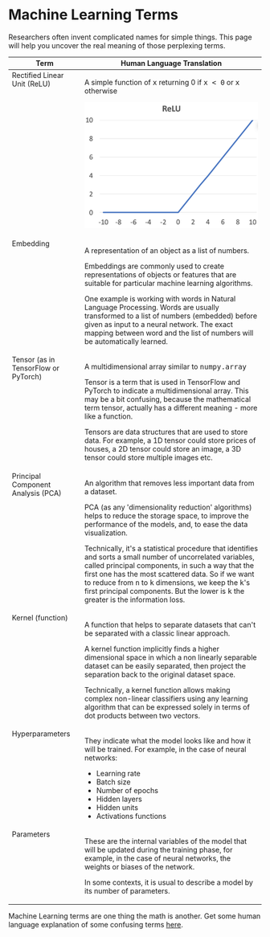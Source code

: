 # Machine Learning Terms

Researchers often invent complicated names for simple things. This page will help you uncover the real meaning of those perplexing terms.

<table>
<thead>
<tr>
<th>Term</th>
<th>Human Language Translation</th>
</tr>
</thead>
<tbody>
<tr>
<td valign="top">Rectified Linear Unit (ReLU)</td>
<td>
    <p>A simple function of <tt>x</tt> returning 0 if <tt>x < 0</tt> or <tt>x</tt> otherwise</p>
    <p><img width="400px" src="images/relu.png"></p>
</td>
</tr>
<tr>
<td valign="top">Embedding</td>
<td>
    <p>A representation of an object as a list of numbers.</p>
    <p>Embeddings are commonly used to create representations of objects or features that are suitable for particular machine learning algorithms.</p>
    <p>One example is working with words in Natural Language Processing. Words are usually transformed to a list of numbers (embedded) before given as input to a neural network. The exact mapping between word and the list of numbers will be automatically learned.</p>
</td>
</tr>
<tr>
<td valign="top">Tensor (as in TensorFlow or PyTorch)</td>
<td>
    <p>A multidimensional array similar to <tt>numpy.array</tt></p>
    <p>Tensor is a term that is used in TensorFlow and PyTorch to indicate a multidimensional array. This may be a bit confusing, because the mathematical term tensor, actually has a different meaning - more like a function.</p>
    <p>Tensors are data structures that are used to store data. For example, a 1D tensor could store prices of houses, a 2D tensor could store an image, a 3D tensor could store multiple images etc.</p>
</td>
</tr>
<tr>
<td valign="top">Principal Component Analysis (PCA)</td>
<td>
    <p>An algorithm that removes less important data from a dataset.</p>
    <p>PCA (as any 'dimensionality reduction' algorithms) helps to reduce the storage space, to improve the performance of the models, and, to ease the data visualization.</p>
    <p>Technically, it's a statistical procedure that identifies and sorts a small number of uncorrelated variables, called principal components, in such a way that the first one has the most scattered data. So if we want to reduce from <tt>n</tt> to <tt>k</tt> dimensions, we keep the <tt>k</tt>'s first principal components. But the lower is <tt>k</tt> the greater is the information loss.</p>
</td>
</tr>
<tr>
<td valign="top">Kernel (function)</td>
<td>
    <p>A function that helps to separate datasets that can't be separated with a classic linear approach.</p>
    <p>A kernel function implicitly finds a higher dimensional space in which a non linearly separable dataset can be easily separated, then project the separation back to the original dataset space.</p>
    <p>Technically, a kernel function allows making complex non-linear classifiers using any learning algorithm that can be expressed solely in terms of dot products between two vectors.</p>
</td>
</tr>
<tr>
<td valign="top">Hyperparameters</td>
<td>
    <p>They indicate what the model looks like and how it will be trained. For example, in the case of neural networks:</p>
    <ul>
        <li>Learning rate</li>
        <li>Batch size</li>
        <li>Number of epochs</li>
        <li>Hidden layers</li>
        <li>Hidden units</li>
        <li>Activations functions</li>
    </ul>
</td>
</tr>
<tr>
<td valign="top">Parameters</td>
<td>
    <p>These are the internal variables of the model that will be updated during the training phase, for example, in the case of neural networks, the weights or biases of the network.</p>
    <p>In some contexts, it is usual to describe a model by its number of parameters.</p>
</td>
</tr>
</tbody>
</table>

Machine Learning terms are one thing the math is another. Get some human language explanation of some confusing terms [here](math-terms.md).
